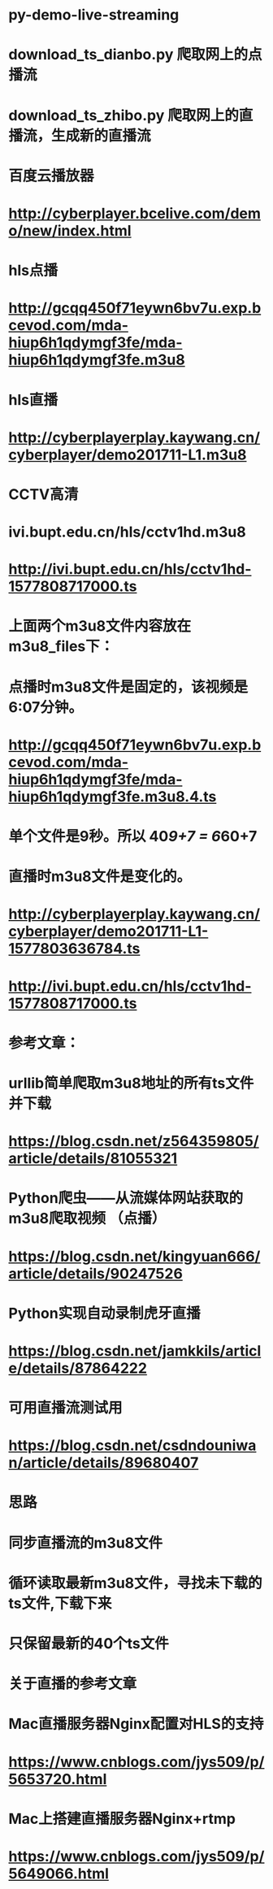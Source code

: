# py-demo-live-streaming

# download_ts_dianbo.py 爬取网上的点播流
# download_ts_zhibo.py 爬取网上的直播流，生成新的直播流

# 百度云播放器
# http://cyberplayer.bcelive.com/demo/new/index.html
# hls点播
# http://gcqq450f71eywn6bv7u.exp.bcevod.com/mda-hiup6h1qdymgf3fe/mda-hiup6h1qdymgf3fe.m3u8
# hls直播
# http://cyberplayerplay.kaywang.cn/cyberplayer/demo201711-L1.m3u8
# CCTV高清
# ivi.bupt.edu.cn/hls/cctv1hd.m3u8
# http://ivi.bupt.edu.cn/hls/cctv1hd-1577808717000.ts

# 上面两个m3u8文件内容放在m3u8_files下：
# 点播时m3u8文件是固定的，该视频是6:07分钟。
# http://gcqq450f71eywn6bv7u.exp.bcevod.com/mda-hiup6h1qdymgf3fe/mda-hiup6h1qdymgf3fe.m3u8.4.ts
# 单个文件是9秒。所以 40*9+7 = 6*60+7


# 直播时m3u8文件是变化的。
# http://cyberplayerplay.kaywang.cn/cyberplayer/demo201711-L1-1577803636784.ts

# http://ivi.bupt.edu.cn/hls/cctv1hd-1577808717000.ts

# 参考文章：

# urllib简单爬取m3u8地址的所有ts文件并下载
# https://blog.csdn.net/z564359805/article/details/81055321

# Python爬虫——从流媒体网站获取的m3u8爬取视频 （点播）
# https://blog.csdn.net/kingyuan666/article/details/90247526

# Python实现自动录制虎牙直播
# https://blog.csdn.net/jamkkils/article/details/87864222

# 可用直播流测试用
# https://blog.csdn.net/csdndouniwan/article/details/89680407

# 思路
# 同步直播流的m3u8文件
# 循环读取最新m3u8文件，寻找未下载的ts文件,下载下来
# 只保留最新的40个ts文件

# 关于直播的参考文章

# Mac直播服务器Nginx配置对HLS的支持
# https://www.cnblogs.com/jys509/p/5653720.html
# Mac上搭建直播服务器Nginx+rtmp
# https://www.cnblogs.com/jys509/p/5649066.html
